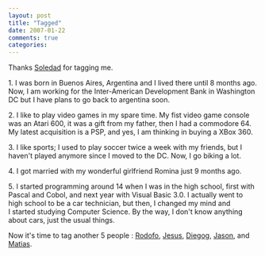 ```yaml
---
layout: post
title: "Tagged"
date: 2007-01-22
comments: true
categories: 
---
```


Thanks [Soledad](http://solepano.blogspot.com/) for tagging me.

​1. I was born in Buenos Aires, Argentina and I lived there until 8
months ago. Now, I am working for the Inter-American Development Bank in
Washington DC but I have plans to go back to argentina soon.

​2. I like to play video games in my spare time. My fist video game
console was an Atari 600, it was a gift from my father, then I had a
commodore 64. My latest acquisition is a PSP, and yes, I am thinking in
buying a XBox 360.

​3. I like sports; I used to play soccer twice a week with my friends,
but I haven't played anymore since I moved to the DC. Now, I go biking a
lot.

​4. I got married with my wonderful girlfriend Romina just 9 months ago.

​5. I started programming around 14 when I was in the high school, first
with Pascal and Cobol, and next year with Visual Basic 3.0. I actually
went to high school to be a car technician, but then, I changed my
mind and I started studying Computer Science. By the way, I don't know
anything about cars, just the usual things.

Now it's time to tag another 5 people :
[Rodofo](http://weblogs.shockbyte.com.ar/rodolfof), [Jesus](/gsusx),
[Diegog](/dgonzalez), [Jason](http://blogs.msdn.com/thehoggblog), and
[Matias](http://staff.southworks.net/blogs/matiaswoloski).

